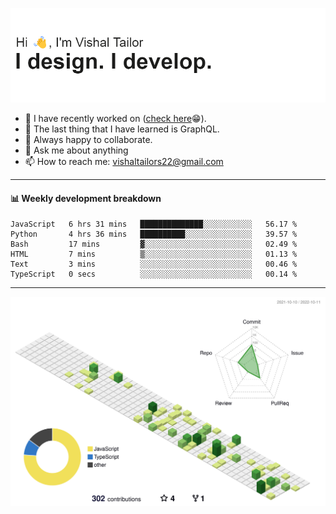 ![Hi, I'm Vishal Tailor. I design. I develop.](https://github.com/vishaltailors/vishaltailors/blob/main/header.png?raw=true)

- 🔭 I have recently worked on ([check here](https://vishaltailor.com)😁).
- 🌱 The last thing that I have learned is GraphQL.
- 👯 Always happy to collaborate.
- 💬 Ask me about anything
- 📫 How to reach me: <a href="mailto:vishaltailors22@gmail.com">vishaltailors22@gmail.com</a>

<hr /> 
<h4>📊 Weekly development breakdown</h4>
<!--START_SECTION:waka-->

```text
JavaScript   6 hrs 31 mins   ██████████████░░░░░░░░░░░   56.17 %
Python       4 hrs 36 mins   ██████████░░░░░░░░░░░░░░░   39.57 %
Bash         17 mins         ▓░░░░░░░░░░░░░░░░░░░░░░░░   02.49 %
HTML         7 mins          ▒░░░░░░░░░░░░░░░░░░░░░░░░   01.13 %
Text         3 mins          ░░░░░░░░░░░░░░░░░░░░░░░░░   00.46 %
TypeScript   0 secs          ░░░░░░░░░░░░░░░░░░░░░░░░░   00.14 %
```

<!--END_SECTION:waka-->
<hr /> 

![](./profile-3d-contrib/profile-green-animate.svg)
